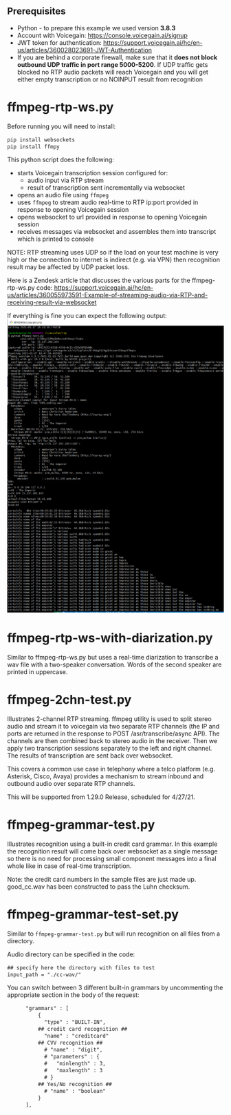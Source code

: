 ## Prerequisites
* Python - to prepare this example we used version **3.8.3**
* Account with Voicegain: https://console.voicegain.ai/signup
* JWT token for authentication: https://support.voicegain.ai/hc/en-us/articles/360028023691-JWT-Authentication
* If you are behind a corporate firewall, make sure that it **does not block outbound UDP traffic in port range 5000-5200**. If UDP traffic gets blocked no RTP audio packets will reach Voicegain and you will get either empty transcription or no NOINPUT result from recognition 

# ffmpeg-rtp-ws.py

Before running you will need to install:
```
pip install websockets
pip install ffmpy
```
This python script does the following:
* starts Voicegain transcription session configured for:
    * audio input via RTP stream
    * result of transcription sent incrementally via websocket 
* opens an audio file using `ffmpeg`
* uses `ffmpeg` to stream audio real-time to RTP ip:port provided in response to opening Voicegain session
* opens websocket to url provided in response to opening Voicegain session
* receives messages via websocket and assembles them into transcript which is printed to console

NOTE: RTP streaming uses UDP so if the load on your test machine is very high or the connection to internet is indirect (e.g. via VPN) then recognition result may be affected by UDP packet loss.  

Here is a Zendesk article that discusses the various parts for the ffmpeg-rtp-ws.py code:
https://support.voicegain.ai/hc/en-us/articles/360055973591-Example-of-streaming-audio-via-RTP-and-receiving-result-via-websocket  

If everything is fine you can expect the following output:
![Example output](ffmpeg-example-output.PNG) 

# ffmpeg-rtp-ws-with-diarization.py

Similar to ffmpeg-rtp-ws.py but uses a real-time diarization to transcribe a wav file with a two-speaker conversation. Words of the second speaker are printed in uppercase.

# ffmpeg-2chn-test.py

Illustrates 2-channel RTP streaming. ffmpeg utility is used to split stereo audio and stream it to voicegain via two separate RTP channels (the IP and ports are returned in the response to POST /asr/transcribe/async API). The channels are then combined back to stereo audio in the receiver. Then we apply two transcription sessions separately to the left and right channel. The results of transcription are sent back over websocket.  

This covers a common use case in telephony where a telco platform (e.g. Asterisk, Cisco, Avaya) provides a mechanism to stream inbound and outbound audio over separate RTP channels.

This will be supported from 1.29.0 Release, scheduled for 4/27/21.

# ffmpeg-grammar-test.py

Illustrates recognition using a built-in credit card grammar. In this example the recognition result will come back over websocket as a single message so there is no need for processing small component messages into a final whole like in case of real-time transcription. 

Note: the credit card numbers in the sample files are just made up. good_cc.wav has been constructed to pass the Luhn checksum.

# ffmpeg-grammar-test-set.py

Similar to `ffmpeg-grammar-test.py` but will run recognition on all files from a directory. 

Audio directory can be specified in the code:
```
## specify here the directory with files to test
input_path = "./cc-wav/"
```

You can switch between 3 different built-in grammars by uncommenting the appropriate section in the body of the request:
```
      "grammars" : [
          {
            "type" : "BUILT-IN",
          ## credit card recognition ##
            "name" : "creditcard"
          ## CVV recognition ##
            # "name" : "digit",
            # "parameters" : {
            #   "minlength" : 3,
            #   "maxlength" : 3
            # }
          ## Yes/No recognition ##
            # "name" : "boolean"
          }
      ],
```   
